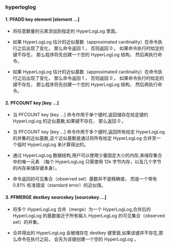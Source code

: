### hyperloglog

#### 1. PFADD key element [element …]

- 将任意数量的元素添加到指定的 HyperLogLog 里面。

- 如果 HyperLogLog 估计的近似基数（approximated cardinality）在命令执行之后出现了变化， 那么命令返回 1 ， 否则返回 0 。 如果命令执行时给定的键不存在， 那么程序将先创建一个空的 HyperLogLog 结构， 然后再执行命令。

- 如果 HyperLogLog 估计的近似基数（approximated cardinality）在命令执行之后出现了变化， 那么命令返回 1 ， 否则返回 0 。 如果命令执行时给定的键不存在， 那么程序将先创建一个空的 HyperLogLog 结构， 然后再执行命令。

#### 2. PFCOUNT key [key …]

- 当 PFCOUNT key [key …] 命令作用于单个键时,返回储存在给定键的 HyperLogLog 的近似基数,如果键不存在， 那么返回 0 。

- 当 PFCOUNT key [key …] 命令作用于多个键时,返回所有给定 HyperLogLog 的并集的近似基数,这个近似基数是通过将所有给定 HyperLogLog 合并至一个临时 HyperLogLog 来计算得出的。

- 通过 HyperLogLog 数据结构,用户可以使用少量固定大小的内存,来储存集合中的唯一元素 （每个 HyperLogLog 只需使用 12k 字节内存，以及几个字节的内存来储存键本身）。
  
- 命令返回的可见集合（observed set）基数并不是精确值， 而是一个带有 0.81% 标准错误（standard error）的近似值。


#### 3. PFMERGE destkey sourcekey [sourcekey …]

- 将多个 HyperLogLog 合并（merge）为一个 HyperLogLog,合并后的 HyperLogLog 的基数接近于所有输入 HyperLogLog 的可见集合（observed set）的并集。

- 合并得出的 HyperLogLog 会被储存在 destkey 键里面,如果该键并不存在,那么命令在执行之前， 会先为该键创建一个空的 HyperLogLog 。
  
        
